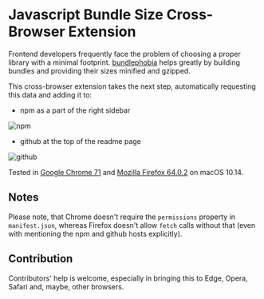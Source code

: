 # Javascript Bundle Size Cross-Browser Extension

Frontend developers frequently face the problem of choosing a proper library with a minimal footprint. [bundlephobia](https://bundlephobia.com) helps greatly by building bundles and providing their sizes minified and gzipped.

This cross-browser extension takes the next step, automatically requesting this data and adding it to:
* npm as a part of the right sidebar

![npm](https://github.com/vicrazumov/js-bundle-size/raw/master/images/npm.png)

* github at the top of the readme page

![github](https://github.com/vicrazumov/js-bundle-size/raw/master/images/github.png)

Tested in [Google Chrome 71](https://chrome.google.com/webstore/detail/javascript-bundle-size/aojdnjnhhjmokccbelfdocgiedioienh/) and [Mozilla Firefox 64.0.2](https://addons.mozilla.org/ru/firefox/addon/javascript-bundle-size/) on macOS 10.14.

## Notes
Please note, that Chrome doesn't require the `permissions` property in `manifest.json`, whereas Firefox doesn't allow `fetch` calls without that (even with mentioning the npm and github hosts explicitly).

## Contribution
Contributors' help is welcome, especially in bringing this to Edge, Opera, Safari and, maybe, other browsers.
